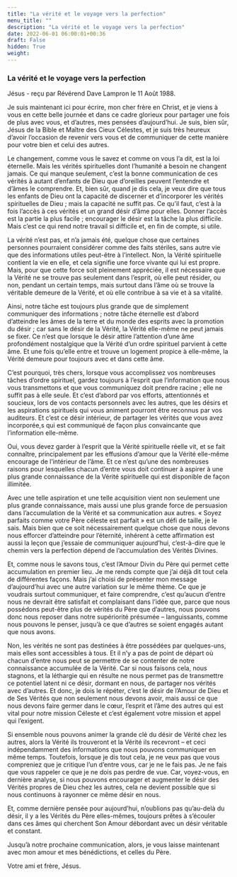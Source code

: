 ```yaml
---
title: "La vérité et le voyage vers la perfection"
menu_title: ""
description: "La vérité et le voyage vers la perfection"
date: 2022-06-01 06:00:01+00:36
draft: False
hidden: True
weight:
---
```

### La vérité et le voyage vers la perfection

Jésus - reçu par Révérend Dave Lampron le 11 Août 1988.

Je suis maintenant ici pour écrire, mon cher frère en Christ, et je viens à vous en cette belle journée et dans ce cadre glorieux pour partager une fois de plus avec vous, et d’autres, mes pensées d’aujourd’hui. Je suis, bien sûr, Jésus de la Bible et Maître des Cieux Célestes, et je suis très heureux d’avoir l’occasion de revenir vers vous et de communiquer de cette manière pour votre bien et celui des autres.

Le changement, comme vous le savez et comme on vous l’a dit, est la loi éternelle. Mais les vérités spirituelles dont l’humanité a besoin ne changent jamais. Ce qui manque seulement, c’est la bonne communication de ces vérités à autant d’enfants de Dieu que d’oreilles peuvent l’entendre et d’âmes le comprendre. Et, bien sûr, quand je dis cela, je veux dire que tous les enfants de Dieu ont la capacité de discerner et d’incorporer les vérités spirituelles de Dieu ; mais la capacité ne suffit pas. Ce qu’il faut, c’est à la fois l’accès à ces vérités et un grand désir d’âme pour elles. Donner l’accès est la partie la plus facile ; encourager le désir est la tâche la plus difficile. Mais c’est ce qui rend notre travail si difficile et, en fin de compte, si utile.

La vérité n’est pas, et n’a jamais été, quelque chose que certaines personnes pourraient considérer comme des faits stériles, sans autre vie que des informations utiles peut-être à l’intellect. Non, la Vérité spirituelle contient la vie en elle, et cela signifie une force vivante qui lui est propre. Mais, pour que cette force soit pleinement appréciée, il est nécessaire que la Vérité ne se trouve pas seulement dans l’esprit, où elle peut résider, ou non, pendant un certain temps, mais surtout dans l’âme où se trouve la véritable demeure de la Vérité, et où elle contribue à sa vie et à sa vitalité.

Ainsi, notre tâche est toujours plus grande que de simplement communiquer des informations ; notre tâche éternelle est d’abord d’atteindre les âmes de la terre et du monde des esprits avec la promotion du désir ; car sans le désir de la Vérité, la Vérité elle-même ne peut jamais se fixer. Ce n’est que lorsque le désir attire l’attention d’une âme profondément nostalgique que la Vérité d’un ordre spirituel parvient à cette âme. Et une fois qu’elle entre et trouve un logement propice à elle-même, la Vérité demeure pour toujours avec et dans cette âme.

C’est pourquoi, très chers, lorsque vous accomplissez vos nombreuses tâches d’ordre spirituel, gardez toujours à l’esprit que l’information que nous vous transmettons et que vous communiquez doit prendre racine ; elle ne suffit pas à elle seule. Et c’est d’abord par vos efforts, attentionnés et soucieux, lors de vos contacts personnels avec les autres, que les désirs et les aspirations spirituels qui vous animent pourront être reconnus par vos auditeurs. Et c’est ce désir intérieur, de partager les vérités que vous avez incorporée,s qui est communiqué de façon plus convaincante que l’information elle-même.

Oui, vous devez garder à l’esprit que la Vérité spirituelle réelle vit, et se fait connaître, principalement par les effusions d’amour que la Vérité elle-même encourage de l’intérieur de l’âme. Et ce n’est qu’une des nombreuses raisons pour lesquelles chacun d’entre vous doit continuer à aspirer à une plus grande connaissance de la Vérité spirituelle qui est disponible de façon illimitée.

Avec une telle aspiration et une telle acquisition vient non seulement une plus grande connaissance, mais aussi une plus grande force de persuasion dans l’accumulation de la Vérité et sa communication aux autres. « Soyez parfaits comme votre Père céleste est parfait » est un défi de taille, je le sais. Mais bien que ce soit nécessairement quelque chose que nous devons nous efforcer d’atteindre pour l’éternité, inhérent à cette affirmation est aussi la leçon que j’essaie de communiquer aujourd’hui, c’est-à-dire que le chemin vers la perfection dépend de l’accumulation des Vérités Divines.

Et, comme nous le savons tous, c’est l’Amour Divin du Père qui permet cette accumulation en premier lieu. Je me rends compte que j’ai déjà dit tout cela de différentes façons. Mais j’ai choisi de présenter mon message d’aujourd’hui avec une autre variation sur le même thème. Ce que je voudrais surtout communiquer, et faire comprendre, c’est qu’aucun d’entre nous ne devrait être satisfait et complaisant dans l’idée que, parce que nous possédons peut-être plus de vérités du Père que d’autres, nous pouvons donc nous reposer dans notre supériorité présumée – languissants, comme nous pouvons le penser, jusqu’à ce que d’autres se soient engagés autant que nous avons.

Non, les vérités ne sont pas destinées à être possédées par quelques-uns, mais elles sont accessibles à tous. Et il n’y a pas de point de départ où chacun d’entre nous peut se permettre de se contenter de notre connaissance accumulée de la Vérité. Car si nous faisons cela, nous stagnons, et la léthargie qui en résulte ne nous permet pas de transmettre ce potentiel latent ni ce désir, dormant en nous, de partager nos vérités avec d’autres. Et donc, je dois le répéter, c’est le désir de l’Amour de Dieu et de Ses Vérités que non seulement nous devons avoir, mais aussi ce que nous devons faire germer dans le cœur, l’esprit et l’âme des autres qui est vital pour notre mission Céleste et c’est également votre mission et appel qui l’exigent.

Si ensemble nous pouvons animer la grande clé du désir de Vérité chez les autres, alors la Vérité ils trouveront et la Vérité ils recevront – et ceci indépendamment des informations que nous pouvons communiquer en même temps. Toutefois, lorsque je dis tout cela, je ne veux pas que vous compreniez que je critique l’un d’entre vous, car je ne le fais pas. Je ne fais que vous rappeler ce que je ne dois pas perdre de vue. Car, voyez-vous, en dernière analyse, si nous pouvons encourager et augmenter le désir des Vérités propres de Dieu chez les autres, cela ne devient possible que si nous continuons à rayonner ce même désir en nous.

Et, comme dernière pensée pour aujourd’hui, n’oublions pas qu’au-delà du désir, il y a les Vérités du Père elles-mêmes, toujours prêtes à s’écouler dans ces âmes qui cherchent Son Amour débordant avec un désir véritable et constant.

Jusqu’à notre prochaine communication, alors, je vous laisse maintenant avec mon amour et mes bénédictions, et celles du Père.

Votre ami et frère, Jésus.
